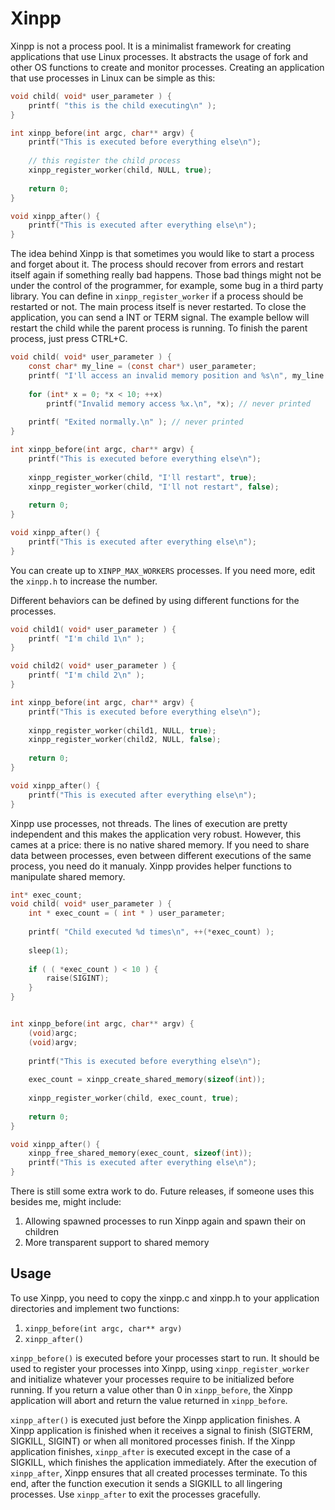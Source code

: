 # Xinpp

Xinpp is not a process pool. It is a minimalist framework for creating
applications that use Linux processes. It abstracts the usage of fork
and other OS functions to create and monitor processes. Creating an
application that use processes in Linux can be simple as this:

```c
void child( void* user_parameter ) {
    printf( "this is the child executing\n" );
}

int xinpp_before(int argc, char** argv) {
    printf("This is executed before everything else\n");
    
    // this register the child process
    xinpp_register_worker(child, NULL, true);
    
    return 0;
}

void xinpp_after() {
    printf("This is executed after everything else\n");
}

```

The idea behind Xinpp is that sometimes you would like to start a process
and forget about it. The process should recover from errors and restart 
itself again if something really bad happens. Those bad things might not
be under the control of the programmer, for example, some bug in a third
party library. You can define in `xinpp_register_worker` if a process
should be restarted or not. The main process itself is never restarted.
To close the application, you can send a INT or TERM signal. The example
bellow will restart the child while the parent process is running. To
finish the parent process, just press CTRL+C.

```c
void child( void* user_parameter ) {
    const char* my_line = (const char*) user_parameter;
    printf( "I'll access an invalid memory position and %s\n", my_line );
    
    for (int* x = 0; *x < 10; ++x)
        printf("Invalid memory access %x.\n", *x); // never printed
        
    printf( "Exited normally.\n" ); // never printed
}

int xinpp_before(int argc, char** argv) {   
    printf("This is executed before everything else\n");
    
    xinpp_register_worker(child, "I'll restart", true);
    xinpp_register_worker(child, "I'll not restart", false);
    
    return 0;
}

void xinpp_after() {
    printf("This is executed after everything else\n");
}

```

You can create up to `XINPP_MAX_WORKERS` processes. If you need more,
edit the `xinpp.h` to increase the number.

Different behaviors can be defined by using different functions for the 
processes.

```c
void child1( void* user_parameter ) {
    printf( "I'm child 1\n" );
}

void child2( void* user_parameter ) {
    printf( "I'm child 2\n" );
}

int xinpp_before(int argc, char** argv) {
    printf("This is executed before everything else\n");
    
    xinpp_register_worker(child1, NULL, true);
    xinpp_register_worker(child2, NULL, false);
    
    return 0;
}

void xinpp_after() {
    printf("This is executed after everything else\n");
}
```

Xinpp use processes, not threads. The lines of execution are pretty 
independent and this makes the application very robust. However,
this cames at a price: there is no native shared memory. If you need
to share data between processes, even between different executions of
the same process, you need do it manualy. Xinpp provides helper functions
to manipulate shared memory.

```c
int* exec_count;
void child( void* user_parameter ) {
    int * exec_count = ( int * ) user_parameter;
    
    printf( "Child executed %d times\n", ++(*exec_count) );
    
    sleep(1);
    
    if ( ( *exec_count ) < 10 ) {
        raise(SIGINT);
    }
}


int xinpp_before(int argc, char** argv) {
    (void)argc;
    (void)argv;
    
    printf("This is executed before everything else\n");
    
    exec_count = xinpp_create_shared_memory(sizeof(int));
    
    xinpp_register_worker(child, exec_count, true);
    
    return 0;
}

void xinpp_after() {
    xinpp_free_shared_memory(exec_count, sizeof(int));
    printf("This is executed after everything else\n");
}
```

There is still some extra work to do. Future releases, if someone uses
this besides me, might include:

1. Allowing spawned processes to run Xinpp again and spawn their on children
2. More transparent support to shared memory

## Usage

To use Xinpp, you need to copy the xinpp.c and xinpp.h to your application
directories and implement two functions:

1. `xinpp_before(int argc, char** argv)`
2. `xinpp_after()`

`xinpp_before()` is executed before your processes start to run. It should
be used to register your processes into Xinpp, using `xinpp_register_worker`
and initialize whatever your processes require to be initialized before
running. If you return a value other than 0 in `xinpp_before`, the Xinpp
application will abort and return the value returned in `xinpp_before`. 

`xinpp_after()` is executed just before the Xinpp application finishes. 
A Xinpp application is finished when it receives a signal to finish
(SIGTERM, SIGKILL, SIGINT) or when all monitored processes finish. If
the Xinpp application finishes, `xinpp_after` is executed except in the
case of a SIGKILL, which finishes the application immediately. After the
execution of `xinpp_after`, Xinpp ensures that all created processes
terminate. To this end, after the function execution it sends a SIGKILL
to all lingering processes. Use `xinpp_after` to exit the processes
gracefully.
